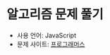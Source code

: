 # 알고리즘 문제 풀기

- 사용 언어: JavaScript
- 문제 사이트: <a href='https://programmers.co.kr/learn/challenges?tab=all_challenges'>프로그래머스</a>
